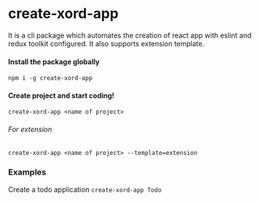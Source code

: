 # create-xord-app

It is a cli package which automates the creation of react app with eslint and redux toolkit configured. It also supports extension template.

#### Install the package globally

`npm i -g create-xord-app`

#### Create project and start coding!

`create-xord-app <name of project>`

###### For extension

`create-xord-app <name of project> --template=extension`

### Examples

Create a todo application
`create-xord-app Todo`

